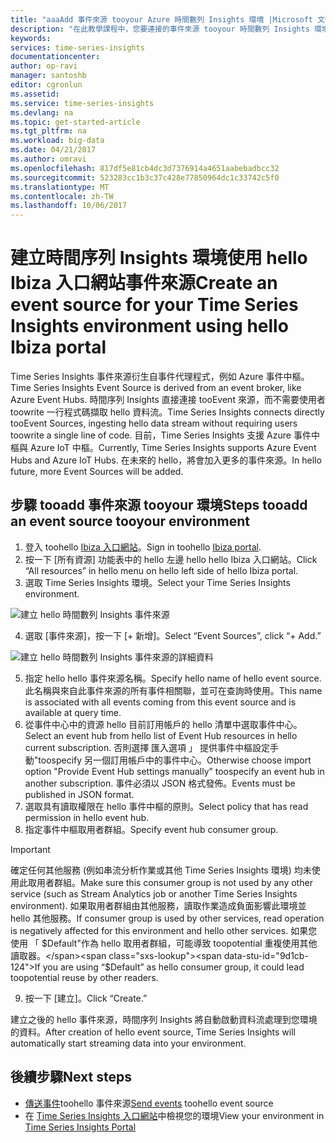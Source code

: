 ```yaml
---
title: "aaaAdd 事件來源 tooyour Azure 時間數列 Insights 環境 |Microsoft 文件"
description: "在此教學課程中，您要連接的事件來源 tooyour 時間數列 Insights 環境"
keywords: 
services: time-series-insights
documentationcenter: 
author: op-ravi
manager: santoshb
editor: cgronlun
ms.assetid: 
ms.service: time-series-insights
ms.devlang: na
ms.topic: get-started-article
ms.tgt_pltfrm: na
ms.workload: big-data
ms.date: 04/21/2017
ms.author: omravi
ms.openlocfilehash: 817df5e81cb4dc3d7376914a4651aabebadbcc32
ms.sourcegitcommit: 523283cc1b3c37c428e77850964dc1c33742c5f0
ms.translationtype: MT
ms.contentlocale: zh-TW
ms.lasthandoff: 10/06/2017
---
```

# <a name="create-an-event-source-for-your-time-series-insights-environment-using-hello-ibiza-portal"></a><span data-ttu-id="9d1cb-103">建立時間序列 Insights 環境使用 hello Ibiza 入口網站事件來源</span><span class="sxs-lookup"><span data-stu-id="9d1cb-103">Create an event source for your Time Series Insights environment using hello Ibiza portal</span></span>

<span data-ttu-id="9d1cb-104">Time Series Insights 事件來源衍生自事件代理程式，例如 Azure 事件中樞。</span><span class="sxs-lookup"><span data-stu-id="9d1cb-104">Time Series Insights Event Source is derived from an event broker, like Azure Event Hubs.</span></span> <span data-ttu-id="9d1cb-105">時間序列 Insights 直接連接 tooEvent 來源，而不需要使用者 toowrite 一行程式碼擷取 hello 資料流。</span><span class="sxs-lookup"><span data-stu-id="9d1cb-105">Time Series Insights connects directly tooEvent Sources, ingesting hello data stream without requiring users toowrite a single line of code.</span></span> <span data-ttu-id="9d1cb-106">目前，Time Series Insights 支援 Azure 事件中樞與 Azure IoT 中樞。</span><span class="sxs-lookup"><span data-stu-id="9d1cb-106">Currently, Time Series Insights supports Azure Event Hubs and Azure IoT Hubs.</span></span> <span data-ttu-id="9d1cb-107">在未來的 hello，將會加入更多的事件來源。</span><span class="sxs-lookup"><span data-stu-id="9d1cb-107">In hello future, more Event Sources will be added.</span></span>

## <a name="steps-tooadd-an-event-source-tooyour-environment"></a><span data-ttu-id="9d1cb-108">步驟 tooadd 事件來源 tooyour 環境</span><span class="sxs-lookup"><span data-stu-id="9d1cb-108">Steps tooadd an event source tooyour environment</span></span>

1.  <span data-ttu-id="9d1cb-109">登入 toohello [Ibiza 入口網站](https://portal.azure.com)。</span><span class="sxs-lookup"><span data-stu-id="9d1cb-109">Sign in toohello [Ibiza portal](https://portal.azure.com).</span></span>
2.  <span data-ttu-id="9d1cb-110">按一下 [所有資源] 功能表中的 hello 左邊 hello hello Ibiza 入口網站。</span><span class="sxs-lookup"><span data-stu-id="9d1cb-110">Click “All resources” in hello menu on hello left side of hello Ibiza portal.</span></span>
3.  <span data-ttu-id="9d1cb-111">選取 Time Series Insights 環境。</span><span class="sxs-lookup"><span data-stu-id="9d1cb-111">Select your Time Series Insights environment.</span></span>

  ![建立 hello 時間數列 Insights 事件來源](media/add-event-source/getstarted-create-event-source-1.png)

4.  <span data-ttu-id="9d1cb-113">選取 [事件來源]，按一下 [+ 新增]。</span><span class="sxs-lookup"><span data-stu-id="9d1cb-113">Select “Event Sources”, click “+ Add.”</span></span>

  ![建立 hello 時間數列 Insights 事件來源的詳細資料](media/add-event-source/getstarted-create-event-source-2.png)

5.  <span data-ttu-id="9d1cb-115">指定 hello hello 事件來源名稱。</span><span class="sxs-lookup"><span data-stu-id="9d1cb-115">Specify hello name of hello event source.</span></span> <span data-ttu-id="9d1cb-116">此名稱與來自此事件來源的所有事件相關聯，並可在查詢時使用。</span><span class="sxs-lookup"><span data-stu-id="9d1cb-116">This name is associated with all events coming from this event source and is available at query time.</span></span>
6.  <span data-ttu-id="9d1cb-117">從事件中心中的資源 hello 目前訂用帳戶的 hello 清單中選取事件中心。</span><span class="sxs-lookup"><span data-stu-id="9d1cb-117">Select an event hub from hello list of Event Hub resources in hello current subscription.</span></span> <span data-ttu-id="9d1cb-118">否則選擇 匯入選項 」 提供事件中樞設定手動"toospecify 另一個訂用帳戶中的事件中心。</span><span class="sxs-lookup"><span data-stu-id="9d1cb-118">Otherwise choose import option "Provide Event Hub settings manually” toospecify an event hub in another subscription.</span></span> <span data-ttu-id="9d1cb-119">事件必須以 JSON 格式發佈。</span><span class="sxs-lookup"><span data-stu-id="9d1cb-119">Events must be published in JSON format.</span></span>
7.  <span data-ttu-id="9d1cb-120">選取具有讀取權限在 hello 事件中樞的原則。</span><span class="sxs-lookup"><span data-stu-id="9d1cb-120">Select policy that has read permission in hello event hub.</span></span>
8.  <span data-ttu-id="9d1cb-121">指定事件中樞取用者群組。</span><span class="sxs-lookup"><span data-stu-id="9d1cb-121">Specify event hub consumer group.</span></span>

  > [!IMPORTANT]
  > <span data-ttu-id="9d1cb-122">確定任何其他服務 (例如串流分析作業或其他 Time Series Insights 環境) 均未使用此取用者群組。</span><span class="sxs-lookup"><span data-stu-id="9d1cb-122">Make sure this consumer group is not used by any other service (such as Stream Analytics job or another Time Series Insights environment).</span></span> <span data-ttu-id="9d1cb-123">如果取用者群組由其他服務，讀取作業造成負面影響此環境並 hello 其他服務。</span><span class="sxs-lookup"><span data-stu-id="9d1cb-123">If consumer group is used by other services, read operation is negatively affected for this environment and hello other services.</span></span> <span data-ttu-id="9d1cb-124">如果您使用 「 $Default"作為 hello 取用者群組，可能導致 toopotential 重複使用其他讀取器。</span><span class="sxs-lookup"><span data-stu-id="9d1cb-124">If you are using “$Default” as hello consumer group, it could lead toopotential reuse by other readers.</span></span>

9.  <span data-ttu-id="9d1cb-125">按一下 [建立]。</span><span class="sxs-lookup"><span data-stu-id="9d1cb-125">Click “Create.”</span></span>

<span data-ttu-id="9d1cb-126">建立之後的 hello 事件來源，時間序列 Insights 將自動啟動資料流處理到您環境的資料。</span><span class="sxs-lookup"><span data-stu-id="9d1cb-126">After creation of hello event source, Time Series Insights will automatically start streaming data into your environment.</span></span>

## <a name="next-steps"></a><span data-ttu-id="9d1cb-127">後續步驟</span><span class="sxs-lookup"><span data-stu-id="9d1cb-127">Next steps</span></span>

* <span data-ttu-id="9d1cb-128">[傳送事件](time-series-insights-send-events.md)toohello 事件來源</span><span class="sxs-lookup"><span data-stu-id="9d1cb-128">[Send events](time-series-insights-send-events.md) toohello event source</span></span>
* <span data-ttu-id="9d1cb-129">在 [Time Series Insights 入口網站](https://insights.timeseries.azure.com)中檢視您的環境</span><span class="sxs-lookup"><span data-stu-id="9d1cb-129">View your environment in [Time Series Insights Portal](https://insights.timeseries.azure.com)</span></span>
